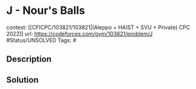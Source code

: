 # J - Nour's Balls

contest: [[CFICPC/103821/103821|(Aleppo + HAIST + SVU + Private) CPC 2022]]
url: https://codeforces.com/gym/103821/problem/J
#Status/UNSOLVED
Tags: #

## Description

## Solution

